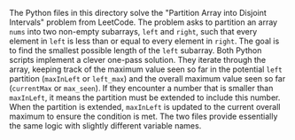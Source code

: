 The Python files in this directory solve the "Partition Array into Disjoint Intervals" problem from LeetCode. The problem asks to partition an array `nums` into two non-empty subarrays, `left` and `right`, such that every element in `left` is less than or equal to every element in `right`. The goal is to find the smallest possible length of the `left` subarray. Both Python scripts implement a clever one-pass solution. They iterate through the array, keeping track of the maximum value seen so far in the potential `left` partition (`maxInLeft` or `left_max`) and the overall maximum value seen so far (`currentMax` or `max_seen`). If they encounter a number that is smaller than `maxInLeft`, it means the partition must be extended to include this number. When the partition is extended, `maxInLeft` is updated to the current overall maximum to ensure the condition is met. The two files provide essentially the same logic with slightly different variable names.
